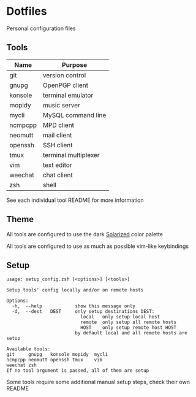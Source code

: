 # Dotfiles

Personal configuration files


## Tools

| Name    | Purpose              |
| ------- | -------------------- |
| git     | version control      |
| gnupg   | OpenPGP client       |
| konsole | terminal emulator    |
| mopidy  | music server         |
| mycli   | MySQL command line   |
| ncmpcpp | MPD client           |
| neomutt | mail client          |
| openssh | SSH client           |
| tmux    | terminal multiplexer |
| vim     | text editor          |
| weechat | chat client          |
| zsh     | shell                |

See each individual tool README for more information


## Theme

All tools are configured to use the dark
[Solarized](http://ethanschoonover.com/solarized) color palette

All tools are configured to use as much as possible vim-like keybindings


## Setup

```shell
usage: setup_config.zsh [<options>] [<tools>]

Setup tools' config locally and/or on remote hosts

Options:
  -h,  --help            show this message only
  -d,  --dest   DEST     only setup destinations DEST:
                           local   only setup local host
                           remote  only setup all remote hosts
                           HOST    only setup remote host HOST
                         by default local and all remote hosts are setup

Available tools:
git     gnupg   konsole mopidy  mycli
ncmpcpp neomutt openssh tmux    vim
weechat zsh
If no tool argument is passed, all of them are setup
```

Some tools require some additional manual setup steps, check their own README
